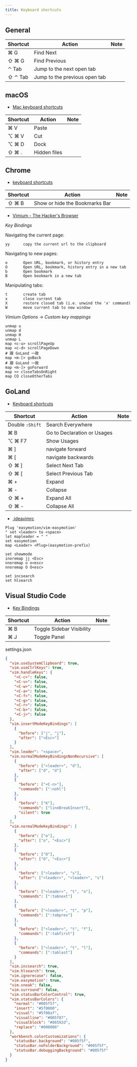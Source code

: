 ```yaml
---
title: Keyboard shortcuts
---
```


## General

| Shortcut | Action                        | Note |
| -------- | ----------------------------- | ---- |
| ⌘ G      | Find Next                     |      |
| ⇧ ⌘ G    | Find Previous                 |      |
| ⌃ Tab    | Jump to the next open tab     |      |
| ⇧ ⌃ Tab  | Jump to the previous open tab |      |

## macOS

- [Mac keyboard shortcuts](https://support.apple.com/en-hk/HT201236)

| Shortcut | Action       | Note |
| -------- | ------------ | ---- |
| ⌘ V      | Paste        |      |
| ⌥ ⌘ V    | Cut          |      |
| ⌥ ⌘ D    | Dock         |      |
| ⇧ ⌘ .    | Hidden files |      |

## Chrome

- [keyboard shortcuts](https://support.google.com/chrome/answer/157179?hl=en)

| Shortcut | Action                         | Note |
| -------- | ------------------------------ | ---- |
| ⇧ ⌘ B    | Show or hide the Bookmarks Bar |      |

- [Vimium - The Hacker's Browser](https://github.com/philc/vimium)

_Key Bindings_

Navigating the current page:

    yy      copy the current url to the clipboard

Navigating to new pages:

    o       Open URL, bookmark, or history entry
    O       Open URL, bookmark, history entry in a new tab
    b       Open bookmark
    B       Open bookmark in a new tab

Manipulating tabs:

    t       create tab
    x       close current tab
    X       restore closed tab (i.e. unwind the 'x' command)
    W       move current tab to new window

_Vimium Options -> Custom key mappings_

```
unmap u
unmap d
unmap H
unmap L
map <c-u> scrollPageUp
map <c-d> scrollPageDown
# 跟 GoLand 一致
map <m-[> goBack
# 跟 GoLand 一致
map <m-]> goForward
map >> closeTabsOnRight
map CO closeOtherTabs
```

## GoLand

- [Keyboard shortcuts](https://www.jetbrains.com/help/go/reference-keymap-mac-default.html#navigate_from_symbols)

| Shortcut        | Action                      | Note |
| --------------- | --------------------------- | ---- |
| Double `⇧Shift` | Search Everywhere           |      |
| ⌘ B             | Go to Declaration or Usages |      |
| ⌥ ⌘ F7          | Show Usages                 |      |
| ⌘ ]             | navigate forward            |      |
| ⌘ [             | navigate backwards          |      |
| ⇧ ⌘ ]           | Select Next Tab             |      |
| ⇧ ⌘ [           | Select Previous Tab         |      |
| ⌘ +             | Expand                      |      |
| ⌘ -             | Collapse                    |      |
| ⇧ ⌘ +           | Expand All                  |      |
| ⇧ ⌘ -           | Collapse All                |      |

- [.ideavimrc](https://plugins.jetbrains.com/plugin/164-ideavim)

```vim
Plug 'easymotion/vim-easymotion'
" set <leader> to <space>
let mapleader = " "
set easymotion
map <Leader> <Plug>(easymotion-prefix)

set showmode
inoremap jj <Esc>
nnoremap o o<esc>
nnoremap O O<esc>

set incsearch
set hlsearch
```

## Visual Studio Code

- [Key Bindings](https://code.visualstudio.com/docs/getstarted/keybindings)

| Shortcut | Action                    | Note |
| -------- | ------------------------- | ---- |
| ⌘ B      | Toggle Sidebar Visibility |      |
| ⌘ J      | Toggle Panel              |      |

settings.json

```json
{
  "vim.useSystemClipboard": true,
  "vim.useCtrlKeys": true,
  "vim.handleKeys": {
    "<C-c>": false,
    "<C-v>": false,
    "<C-w>": false,
    "<C-a>": false,
    "<C-f>": false,
    "<C-g>": false,
    "<C-r>": false,
    "<C-b>": false,
    "<C-j>": false
  },
  "vim.insertModeKeyBindings": [
    {
      "before": ["j", "j"],
      "after": ["<Esc>"]
    }
  ],
  "vim.leader": "<space>",
  "vim.normalModeKeyBindingsNonRecursive": [
    {
      "before": ["<leader>", "d"],
      "after": ["d", "d"]
    },
    {
      "before": ["<C-n>"],
      "commands": [":nohl"]
    },
    {
      "before": ["K"],
      "commands": ["lineBreakInsert"],
      "silent": true
    }
  ],
  "vim.normalModeKeyBindings": [
    {
      "before": ["o"],
      "after": ["o", "<Esc>"]
    },
    {
      "before": ["O"],
      "after": ["O", "<Esc>"]
    },
    {
      "before": ["<leader>", "s"],
      "after": ["<leader>", "<leader>", "s"]
    },
    {
      "before": ["<leader>", "t", "n"],
      "commands": [":tabnext"]
    },
    {
      "before": ["<leader>", "t", "p"],
      "commands": [":tabprev"]
    },
    {
      "before": ["<leader>", "t", "f"],
      "commands": [":tabfirst"]
    },
    {
      "before": ["<leader>", "t", "l"],
      "commands": [":tablast"]
    }
  ],
  "vim.incsearch": true,
  "vim.hlsearch": true,
  "vim.ignorecase": false,
  "vim.easymotion": true,
  "vim.sneak": false,
  "vim.surround": false,
  "vim.statusBarColorControl": true,
  "vim.statusBarColors": {
    "normal": "#005f5f",
    "insert": "#5f0000",
    "visual": "#5f00af",
    "visualline": "#005f87",
    "visualblock": "#86592d",
    "replace": "#000000"
  },
  "workbench.colorCustomizations": {
    "statusBar.background": "#005f5f",
    "statusBar.noFolderBackground": "#005f5f",
    "statusBar.debuggingBackground": "#005f5f"
  }
}
```
